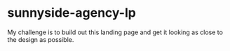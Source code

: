 # sunnyside-agency-lp
My challenge is to build out this landing page and get it looking as close to the design as possible.
